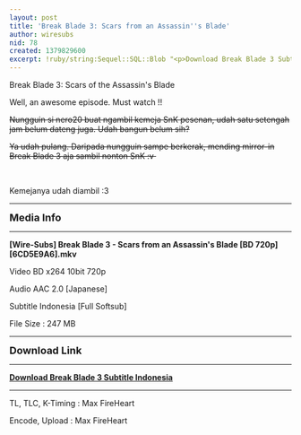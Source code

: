 ```yaml
---
layout: post
title: 'Break Blade 3: Scars from an Assassin''s Blade'
author: wiresubs
nid: 78
created: 1379829600
excerpt: !ruby/string:Sequel::SQL::Blob "<p>Download Break Blade 3 Subtitle Indonesia</p>\r\n"
---
```

<p class="rtecenter">Break Blade 3: Scars of the Assassin's Blade<br />
Well, an awesome episode. Must watch !!</p>

<p class="rtejustify"><s>Nungguin si nero20 buat ngambil kemeja SnK pesenan, udah satu setengah jam belum dateng juga. Udah bangun belum sih?<br />
Ya udah pulang. Daripada nungguin sampe berkerak, mending mirror-in Break Blade 3 aja sambil nonton SnK&nbsp;:v&nbsp;</s><br />
<br />
Kemejanya udah diambil&nbsp;:3</p>

<hr />
<p class="rtecenter"><span style="font-size:18px"><strong>Media Info</strong></span></p>

<hr />
<p class="rtecenter"><strong>[Wire-Subs] Break Blade 3 - Scars from an Assassin's Blade [BD 720p][6CD5E9A6].mkv</strong></p>

<p class="rtecenter">Video BD x264 10bit 720p<br />
Audio AAC 2.0 [Japanese]<br />
Subtitle Indonesia [Full Softsub]<br />
File Size : 247 MB</p>

<hr />
<p class="rtecenter"><span style="font-size:18px"><strong>Download Link</strong></span></p>

<hr />
<p class="rtecenter"><strong><a href="http://go.wire-subs.com/break_blade_movie" target="_blank">Download Break Blade 3&nbsp;Subtitle Indonesia</a></strong></p>

<hr />
<p class="rtecenter">TL, TLC, K-Timing : Max FireHeart<br />
Encode, Upload : Max FireHeart</p>
